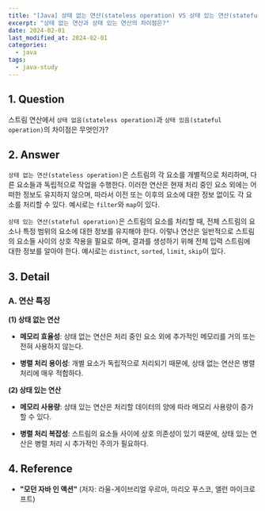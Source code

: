 ```yaml
---
title: "[Java] 상태 없는 연산(stateless operation) VS 상태 있는 연산(stateful operation)"
excerpt: "상태 없는 연산과 상태 있는 연산의 차이점은?"
date: 2024-02-01
last_modified_at: 2024-02-01
categories:
  - java
tags:
  - java-study
---
```


## 1. Question

스트림 연산에서 `상태 없음(stateless operation)`과 `상태 있음(stateful operation)`의 차이점은 무엇인가?

## 2. Answer

`상태 없는 연산(stateless operation)`은 스트림의 각 요소를 개별적으로 처리하며, 다른 요소들과 독립적으로 작업을 수행한다. 이러한 연산은 현재 처리 중인 요소 외에는 어떠한 정보도 유지하지 않으며, 따라서 이전 또는 이후의 요소에 대한 정보 없이도 각 요소를 처리할 수 있다. 예시로는 `filter`와 `map`이 있다.

`상태 있는 연산(stateful operation)`은 스트림의 요소를 처리할 때, 전체 스트림의 요소나 특정 범위의 요소에 대한 정보를 유지해야 한다. 이렇나 연산은 일반적으로 스트림의 요소들 사이의 상호 작용을 필요로 하며, 결과를 생성하기 위해 전체 입력 스트림에 대한 정보를 알아야 한다. 예시로는 `distinct`, `sorted`, `limit`, `skip`이 있다.

## 3. Detail

### A. 연산 특징

**(1) 상태 없는 연산**

* **메모리 효율성**: 상태 없는 연산은 처리 중인 요소 외에 추가적인 메모리를 거의 또는 전혀 사용하지 않는다.

* **병렬 처리 용이성**: 개별 요소가 독립적으로 처리되기 때문에, 상태 없는 연산은 병렬 처리에 매우 적합하다.

**(2) 상태 있는 연산**

* **메모리 사용량**: 상태 있는 연산은 처리할 데이터의 양에 따라 메모리 사용량이 증가할 수 있다.

* **병렬 처리 복잡성**: 스트림의 요소들 사이에 상호 의존성이 있기 때문에, 상태 있는 연산은 병렬 처리 시 추가적인 주의가 필요하다.

## 4. Reference

* **"모던 자바 인 액션"** (저자: 라울-게이브리얼 우르마, 마리오 푸스코, 앨런 마이크로프트)